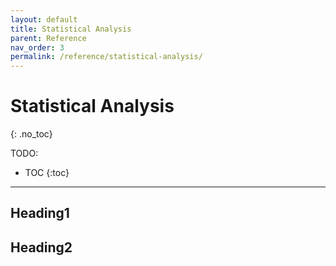 ```yaml
---
layout: default
title: Statistical Analysis
parent: Reference
nav_order: 3
permalink: /reference/statistical-analysis/
---
```


# Statistical Analysis
{: .no_toc}

TODO:

- TOC
{:toc}

---

## Heading1

## Heading2
